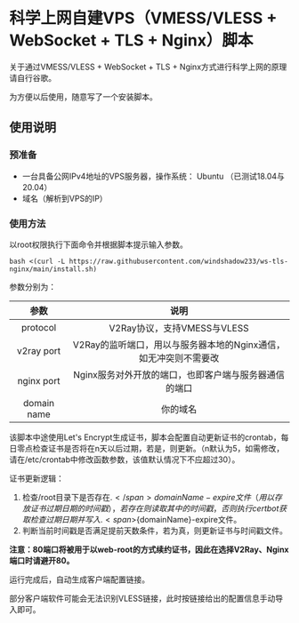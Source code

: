 # 科学上网自建VPS（VMESS/VLESS + WebSocket + TLS + Nginx）脚本

关于通过VMESS/VLESS + WebSocket + TLS + Nginx方式进行科学上网的原理请自行谷歌。

为方便以后使用，随意写了一个安装脚本。

## 使用说明

### 预准备

- 一台具备公网IPv4地址的VPS服务器，操作系统： Ubuntu （已测试18.04与20.04）
- 域名（解析到VPS的IP）

### 使用方法
以root权限执行下面命令并根据脚本提示输入参数。

```shell
bash <(curl -L https://raw.githubusercontent.com/windshadow233/ws-tls-nginx/main/install.sh)
```

参数分别为：

|参数|说明|
|:-:|:-:|
|protocol|V2Ray协议，支持VMESS与VLESS|
|v2ray port|V2Ray的监听端口，用以与服务器本地的Nginx通信，如无冲突则不需要改|
|nginx port|Nginx服务对外开放的端口，也即客户端与服务器通信的端口|
|domain name|你的域名|


该脚本中途使用Let's Encrypt生成证书，脚本会配置自动更新证书的crontab，每日零点检查证书是否将在n天以后过期，若是，则更新。（n默认为5，如需修改，请在/etc/crontab中修改函数参数，该值默认情况下不应超过30）。

证书更新逻辑：
1. 检查/root目录下是否存在.<span>$</span>{domainName}-expire文件（用以存放证书过期日期的时间戳），若存在则读取其中的时间戳，否则执行certbot获取检查过期日期并写入.<span>$</span>{domainName}-expire文件。
2. 判断当前时间戳是否满足提前天数条件，若为真，则更新证书与时间戳文件。

**注意：80端口将被用于以web-root的方式续约证书，因此在选择V2Ray、Nginx端口时请避开80。**

运行完成后，自动生成客户端配置链接。

部分客户端软件可能会无法识别VLESS链接，此时按链接给出的配置信息手动导入即可。
